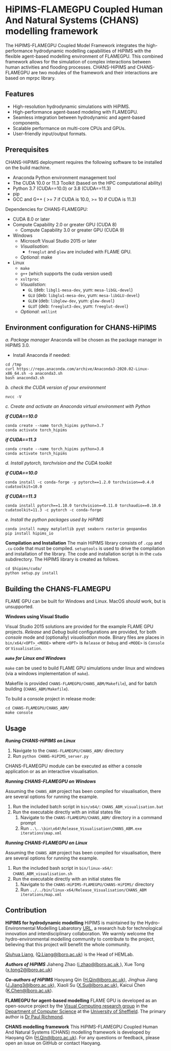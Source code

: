 # HiPIMS-FLAMEGPU Coupled Human And Natural Systems (CHANS) modelling framework

The HiPIMS-FLAMEGPU Coupled Model Framework integrates the high-performance hydrodynamic modelling capabilities of HiPIMS with the flexible agent-based modelling environment of FLAMEGPU. This combined framework allows for the simulation of complex interactions between human activities and flooding processes. CHANS-HiPIMS and CHANS-FLAMEGPU are two modules of the framework and their interactions are based on mprpc library.

## Features

- High-resolution hydrodynamic simulations with HiPIMS.
- High-performance agent-based modeling with FLAMEGPU.
- Seamless integration between hydrodynamic and agent-based components.
- Scalable performance on multi-core CPUs and GPUs.
- User-friendly input/output formats.

## Prerequisites

CHANS-HiPIMS deployment requires the following software to be installed on the build machine.
- Anaconda Python environment management tool
- The CUDA 10.0 or 11.3 Toolkit (based on the HPC computational ability)
- Python 3.7 (CUDA==10.0) or 3.8 (CUDA==11.3)
- pip
- GCC and G++ ( >= 7 if CUDA is 10.0, >= 10 if CUDA is 11.3)

Dependencies for CHANS-FLAMEGPU:
- CUDA 8.0 or later
- Compute Capability 2.0 or greater GPU (CUDA 8)
    - Compute Capability 3.0 or greater GPU (CUDA 9)
- Windows
    - Microsoft Visual Studio 2015 or later
    - *Visualisation*:
        - `freeglut` and `glew` are included with FLAME GPU.
    - *Optional*: make
- Linux
    - `make`
    - `g++` (which supports the cuda version used)
    - `xsltproc`
    - *Visualistion*:
        - `GL` (deb: `libgl1-mesa-dev`, yum: `mesa-libGL-devel`)
        - `GLU` (deb: `libglu1-mesa-dev`, yum: `mesa-libGLU-devel`)
        - `GLEW` (deb: `libglew-dev`, yum: `glew-devel`)
        - `GLUT` (deb: `freeglut3-dev`, yum: `freeglut-devel`)
    - *Optional*: `xmllint`

## Environment configuration for CHANS-HiPIMS
_a. Package manager_
Anaconda will be chosen as the package manager in HiPIMS 3.0.
- Install Anaconda if needed:
```
cd /tmp
curl https://repo.anaconda.com/archive/Anaconda3-2020.02-Linux-x86_64.sh -o anaconda3.sh
bash anaconda3.sh
```

_b. check the CUDA version of your environment_
```
nvcc -V
```

_c. Create and activate an Anaconda virtual environment with Python_

***if CUDA==10.0***
```
conda create --name torch_hipims python=3.7
conda activate torch_hipims
```
***if CUDA==11.3***
```
conda create --name torch_hipims python=3.8 
conda activate torch_hipims
```

_d. Install pytorch, torchvision and the CUDA toolkit_

***if CUDA==10.0***
```
conda install -c conda-forge -y pytorch==1.2.0 torchvision==0.4.0 cudatoolkit=10.0
```
***if CUDA==11.3***
```
conda install pytorch==1.10.0 torchvision==0.11.0 torchaudio==0.10.0 cudatoolkit=11.3 -c pytorch -c conda-forge
```

_e. Install the python packages used by HiPIMS_
```
conda install numpy matplotlib pyqt seaborn rasterio geopandas
pip install hipims_io
```

**Compilation and Installation**
The main HiPIMS library consists of `.cpp` and `.cu` code that must be compiled. `setuptools` is used to drive the compilation and installation of the library. The code and installation script is in the `cuda` subdirectory. The HiPIMS library is created as follows. 
```
cd $hipims/cuda/
python setup.py install
```

## Building the CHANS-FLAMEGPU

FLAME GPU can be built for Windows and Linux. MacOS *should* work, but is unsupported.

**Windows using Visual Studio**

Visual Studio 2015 solutions are provided for the example FLAME GPU projects.
*Release* and *Debug* build configurations are provided, for both *console* mode and (optionally) *visualisation* mode.
Binary files are places in `bin/x64/<OPT>_<MODE>` where `<OPT>` is `Release` or `Debug` and `<MODE>` is `Console` or `Visualisation`.

***`make` for Linux and Windows***

`make` can be used to build FLAME GPU simulations under linux and windows (via a windows implementation of `make`).

Makefile is provided `CHANS-FLAMEGPU/CHANS_ABM/Makefile`), and for batch building (`CHANS_ABM/Makefile`).

To build a console project in release mode:

```
cd CHANS-FLAMEGPU/CHANS_ABM/
make console
```

## Usage

***Runing CHANS-HiPIMS on Linux***
1. Navigate to the `CHANS-FLAMEGPU/CHANS_ABM/` directory
2. Run `python CHANS-HiPIMS_server.py`


CHANS-FLAMEGPU module can be executed as either a console application or as an interactive visualisation.

***Running CHANS-FLAMEGPU on Windows***

Assuming the `CHANS_ABM` project has been compiled for visualisation, there are several options for running the example.

1. Run the included batch script in `bin/x64/`: `CHANS_ABM_visualisation.bat`
2. Run the executable directly with an initial states file
    1. Navigate to the `CHANS-FLAMEGPU/CHANS_ABM/` directory in a command prompt
    2. Run `..\..\bin\x64\Release_Visualisation\CHANS_ABM.exe iterations\map.xml`

***Running CHANS-FLAMEGPU on Linux***

Assuming the `CHANS_ABM` project has been compiled for visualisation, there are several options for running the example.

1. Run the included bash script in `bin/linux-x64/`: `CHANS_ABM_visualisation.sh `
2. Run the executable directly with an initial states file
    1. Navigate to the `CHANS-HiPIMS-FLAMEGPU/CHANS-HiPIMS/` directory
    2. Run `../../bin/linux-x64/Release_Visualisation/CHANS_ABM iterations/map.xml`


## Contribution

**HiPIMS for hydrodynamic modelling**
HiPIMS is maintained by the Hydro-Environmental Modelling Labarotory [URL](https://www.hemlab.org/), a research hub for technological innovation and interdisciplinary collaboration. We warmly welcome the hydro-environmental modelling community to contribute to the project, believing that this project will benefit the whole community.

 [Qiuhua Liang](https://www.lboro.ac.uk/departments/abce/staff/qiuhua-liang/), ([Q.Liang@lboro.ac.uk](mailto:Q.Liang@lboro.ac.uk)) is the Head of HEMLab.

***Authors of HiPIMS***
Jiaheng Zhao ([j.zhao@lboro.ac.uk ](mailto:j.zhao@lboro.ac.uk)), Xue Tong ([x.tong2@lboro.ac.uk](mailto:x.tong2@lboro.ac.uk))

***Co-authors of HiPIMS***
Haoyang Qin ([H.Qin@lboro.ac.uk](mailto:H.Qin@lboro.ac.uk)), Jinghua Jiang ([J.Jiang3@lboro.ac.uk](mailto:J.Jiang3@lboro.ac.uk)), Xiaoli Su ([X.Su@lboro.ac.uk](mailto:X.Su@lboro.ac.uk)), Kaicui Chen ([K.Chen@lboro.ac.uk](mailto:K.Chen@lboro.ac.uk)).
 

**FLAMEGPU for agent-based modelling**
FLAME GPU is developed as an open-source project by the [Visual Computing research group](https://www.sheffield.ac.uk/dcs/research/groups/visual-computing/home) in the [Department of Computer Science](https://www.sheffield.ac.uk/dcs/) at the [University of Sheffield](https://www.sheffield.ac.uk/).
The primary author is [Dr Paul Richmond](http://paulrichmond.shef.ac.uk/).

**CHANS modelling framework**
This HiPIMS-FLAMEGPU Coupled Human And Natural Systems (CHANS) modelling framework is developed by Haoyang Qin ([H.Qin@lboro.ac.uk](mailto:H.Qin@lboro.ac.uk)). For any questions or feedback, please open an issue on GitHub or contact Haoyang.
